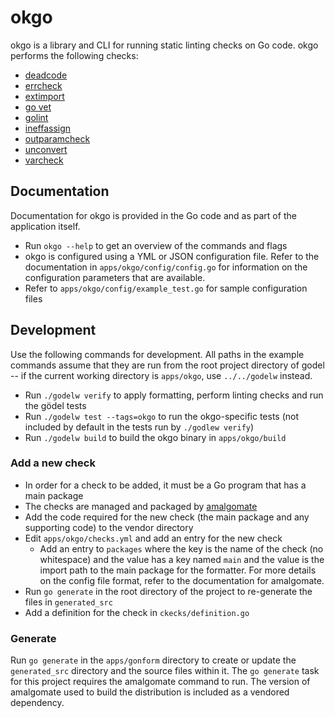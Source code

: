 okgo
====
okgo is a library and CLI for running static linting checks on Go code. okgo performs the following checks:

* [deadcode](https://github.com/tsenart/deadcode)
* [errcheck](https://github.com/kisielk/errcheck)
* [extimport](https://github.com/palantir/checks/tree/develop/extimport)
* [go vet](https://golang.org/cmd/vet/)
* [golint](https://github.com/golang/lint/tree/master/golint)
* [ineffassign](https://github.com/gordonklaus/ineffassign)
* [outparamcheck](https://github.com/palantir/checks/tree/develop/outparamcheck)
* [unconvert](https://github.com/mdempsky/unconvert)
* [varcheck](https://github.com/opennota/check/tree/master/cmd/varcheck)

Documentation
-------------
Documentation for okgo is provided in the Go code and as part of the application itself.

* Run `okgo --help` to get an overview of the commands and flags
* okgo is configured using a YML or JSON configuration file. Refer to the documentation in
  `apps/okgo/config/config.go` for information on the configuration parameters that are available.
* Refer to `apps/okgo/config/example_test.go` for sample configuration files

Development
-----------
Use the following commands for development. All paths in the example commands assume that they are run from the root
project directory of godel -- if the current working directory is `apps/okgo`, use `../../godelw` instead.

* Run `./godelw verify` to apply formatting, perform linting checks and run the gödel tests
* Run `./godelw test --tags=okgo` to run the okgo-specific tests (not included by default in the tests run by `./godlew verify`)
* Run `./godelw build` to build the okgo binary in `apps/okgo/build`

### Add a new check
* In order for a check to be added, it must be a Go program that has a main package
* The checks are managed and packaged by [amalgomate](https://github.com/palantir/amalgomate)
* Add the code required for the new check (the main package and any supporting code) to the vendor directory
* Edit `apps/okgo/checks.yml` and add an entry for the new check
  * Add an entry to `packages` where the key is the name of the check (no whitespace) and the value has a key named
    `main` and the value is the import path to the main package for the formatter. For more details on the config file
    format, refer to the documentation for amalgomate.
* Run `go generate` in the root directory of the project to re-generate the files in `generated_src`
* Add a definition for the check in `ckecks/definition.go`

### Generate
Run `go generate` in the `apps/gonform` directory to create or update the `generated_src` directory and the source files
within it. The `go generate` task for this project requires the amalgomate command to run. The version of amalgomate
used to build the distribution is included as a vendored dependency.
